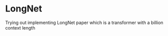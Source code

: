 # LongNet
Trying out implementing LongNet paper which is a transformer with a billion context length
